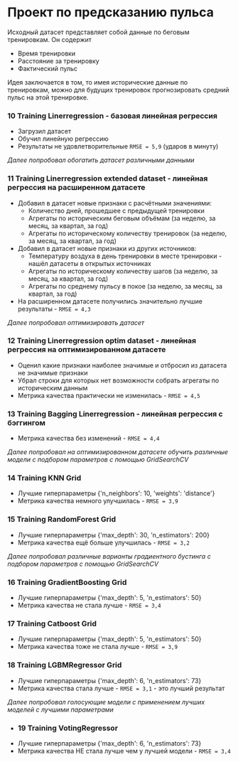 # Проект по предсказанию пульса

Исходный датасет представляет собой данные по беговым тренировкам. Он содержит
  - Время тренировки
  - Расстояние за тренировку
  - Фактический пульс

Идея заключается в том, то имея исторические данные по тренировкам, можно для будущих тренировок прогнозировать
средний пульс на этой тренировке.

### 10 Training Linerregression - базовая линейная регрессия
- Загрузил датасет
- Обучил линейную регрессию
- Результаты не удовлетворительные `RMSE = 5,9` (ударов в минуту)

_Далее попробовал обогатить датасет различными данными_

### 11 Training Linerregression extended dataset - линейная регрессия на расширенном датасете
- Добавил в датасет новые признаки с расчётными значениями:
   - Количество дней, прошедшее с предыдущей тренировки
   - Агрегаты по историческим беговым объёмам (за неделю, за месяц, за квартал, за год)
   - Агрегаты по историческому количеству тренировок (за неделю, за месяц, за квартал, за год)
- Добавил в датасет новые признаки из других источников:
   - Температуру воздуха в день тренировки в месте тренировки - нашёл датасеты в открытых источниках
   - Агрегаты по историческому количеству шагов (за неделю, за месяц, за квартал, за год)
   - Агрегаты по среднему пульсу в покое (за неделю, за месяц, за квартал, за год)
- На расширенном датасете получились значительно лучшие результаты - `RMSE = 4,3`

_Далее попробовал оптимизировать датасет_

### 12 Training Linerregression optim dataset - линейная регрессия на оптимизированном датасете
- Оценил какие признаки наиболее значимые и отбросил из датасета не значимые признаки
- Убрал строки для которых нет возможности собрать агрегаты по историческим данным
- Метрика качества практически не изменилась - `RMSE = 4,5`

### 13 Training Bagging Linerregression - линейная регрессия с бэггингом
- Метрика качества без изменений - `RMSE = 4,4`

_Далее попробовал на оптимизированном датасете обучить различные модели с подбором параметров с помощью GridSearchCV_

### 14 Training KNN Grid
- Лучшие гиперпараметры {'n_neighbors': 10, 'weights': 'distance'}
- Метрика качества немного улучшилась  - `RMSE = 3,9`

### 15 Training RandomForest Grid
- Лучшие гиперпараметры {'max_depth': 30, 'n_estimators': 200}
- Метрика качества ещё больше улучшилась  - `RMSE = 3,2`

_Далее попробовал различные варианты градиентного бустинга с подбором параметров с помощью GridSearchCV_

### 16 Training GradientBoosting Grid
- Лучшие гиперпараметры {'max_depth': 5, 'n_estimators': 50}
- Метрика качества не стала лучше  - `RMSE = 3,4`

### 17 Training Catboost Grid
- Лучшие гиперпараметры {'max_depth': 5, 'n_estimators': 50}
- Метрика качества тоже не стала лучше  - `RMSE = 3,9`

### 18 Training LGBMRegressor Grid
- Лучшие гиперпараметры {'max_depth': 6, 'n_estimators': 73}
- Метрика качества стала лучше  - `RMSE = 3,1` - это лучший результат

_Далее попробовал голосующие модели с применением лучших моделей с лучшими параметрами_

- ### 19 Training VotingRegressor
- Лучшие гиперпараметры {'max_depth': 6, 'n_estimators': 73}
- Метрика качества НЕ стала лучше чем у лучшей модели - `RMSE = 3,4`